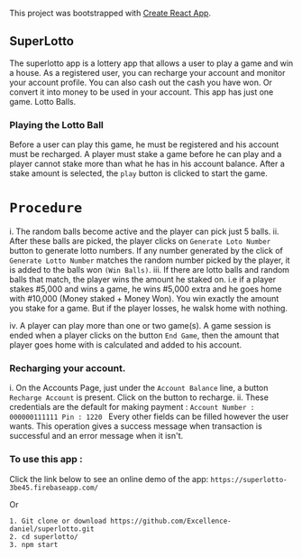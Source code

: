 This project was bootstrapped with [Create React App](https://github.com/facebook/create-react-app).

## SuperLotto
The superlotto app is a lottery app that allows a user to play a game and win a house. As a registered user, you can recharge your account and monitor your account profile. You can also cash out the cash you have won. Or convert it into money to be used in your account. This app has just one game. Lotto Balls. 

### Playing the Lotto Ball
Before a user can play this game, he must be registered and his account must be recharged. A player must stake a game before he can play and a player cannot stake more than what he has in his account balance. After a stake amount is selected, the `play` button is clicked to start the game. 

# `Procedure`
  i. The random balls become active and the player can pick just 5 balls. 
  ii. After these balls are picked, the player clicks on `Generate Loto Number` button to generate lotto          numbers. 
  If any number generated by the click of `Generate Lotto Number` matches the random number picked by the       player, it is added to the balls won `(Win Balls)`. 
  iii. If there are lotto balls and random balls that match, the player wins the amount he staked on. i.e if a    player stakes #5,000 and wins a game, he wins #5,000 extra and he goes home with #10,000 (Money staked +      Money Won). You win exactly the amount you stake for a game. But if the player losses, he walsk home with       nothing. 
  
  iv. A player can play more than one or two game(s). A game session is ended when a player clicks on the       button `End Game`, then the amount that player goes home with is calculated and added to his account. 
  

### Recharging your account. 
i. On the Accounts Page, just under the `Account Balance` line, a button `Recharge Account` is present. Click on the button to recharge. 
ii. These credentials are the default for making payment : 
    ```
    Account Number : 000000111111
    Pin : 1220 
    ```
    Every other fields can be filled however the user wants. 
This operation gives a success message when transaction is successful and an error message when it isn't. 

### To use this app : 
  Click the link below to see an online demo of the app: 
    `https://superlotto-3be45.firebaseapp.com/`
    
  Or 
  ```
  1. Git clone or download https://github.com/Excellence-daniel/superlotto.git
  2. cd superlotto/
  3. npm start 
  
  ```
